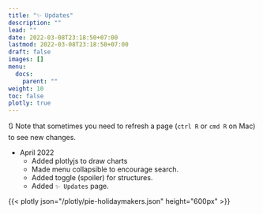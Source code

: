 ```yaml
---
title: "✨ Updates"
description: ""
lead: ""
date: 2022-03-08T23:18:50+07:00
lastmod: 2022-03-08T23:18:50+07:00
draft: false
images: []
menu:
  docs:
    parent: ""
weight: 10
toc: false
plotly: true
---
```


🔃 Note that sometimes you need to refresh a page (`ctrl R` or `cmd R` on Mac) to see new changes.

- April 2022
  - Added plotlyjs to draw charts
  - Made menu collapsible to encourage search.
  - Added toggle (spoiler) for structures.
  - Added `✨ Updates` page.

{{< plotly json="/plotly/pie-holidaymakers.json" height="600px" >}}
